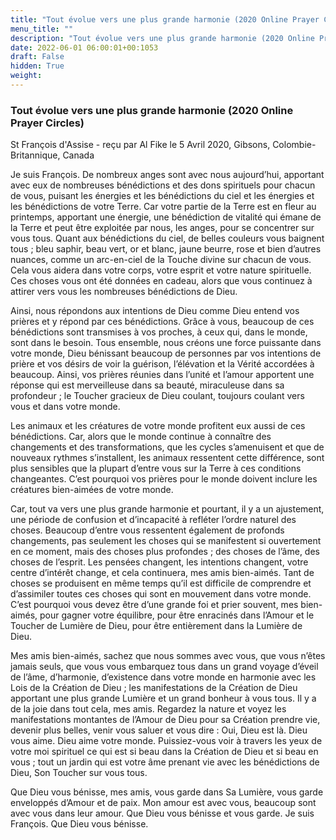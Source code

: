 ```yaml
---
title: "Tout évolue vers une plus grande harmonie (2020 Online Prayer Circles)"
menu_title: ""
description: "Tout évolue vers une plus grande harmonie (2020 Online Prayer Circles)"
date: 2022-06-01 06:00:01+00:1053
draft: False
hidden: True
weight:
---
```

### Tout évolue vers une plus grande harmonie (2020 Online Prayer Circles)

St François d'Assise - reçu par Al Fike le 5 Avril 2020, Gibsons, Colombie-Britannique, Canada

Je suis François. De nombreux anges sont avec nous aujourd’hui, apportant avec eux de nombreuses bénédictions et des dons spirituels pour chacun de vous, puisant les énergies et les bénédictions du ciel et les énergies et les bénédictions de votre Terre. Car votre partie de la Terre est en fleur au printemps, apportant une énergie, une bénédiction de vitalité qui émane de la Terre et peut être exploitée par nous, les anges, pour se concentrer sur vous tous. Quant aux bénédictions du ciel, de belles couleurs vous baignent tous ; bleu saphir, beau vert, or et blanc, jaune beurre, rose et bien d’autres nuances, comme un arc-en-ciel de la Touche divine sur chacun de vous. Cela vous aidera dans votre corps, votre esprit et votre nature spirituelle. Ces choses vous ont été données en cadeau, alors que vous continuez à attirer vers vous les nombreuses bénédictions de Dieu.

Ainsi, nous répondons aux intentions de Dieu comme Dieu entend vos prières et y répond par ces bénédictions. Grâce à vous, beaucoup de ces bénédictions sont transmises à vos proches, à ceux qui, dans le monde, sont dans le besoin. Tous ensemble, nous créons une force puissante dans votre monde, Dieu bénissant beaucoup de personnes par vos intentions de prière et vos désirs de voir la guérison, l’élévation et la Vérité accordées à beaucoup. Ainsi, vos prières réunies dans l’unité et l’amour apportent une réponse qui est merveilleuse dans sa beauté, miraculeuse dans sa profondeur ; le Toucher gracieux de Dieu coulant, toujours coulant vers vous et dans votre monde.

Les animaux et les créatures de votre monde profitent eux aussi de ces bénédictions. Car, alors que le monde continue à connaître des changements et des transformations, que les cycles s’amenuisent et que de nouveaux rythmes s’installent, les animaux ressentent cette différence, sont plus sensibles que la plupart d’entre vous sur la Terre à ces conditions changeantes. C’est pourquoi vos prières pour le monde doivent inclure les créatures bien-aimées de votre monde.

Car, tout va vers une plus grande harmonie et pourtant, il y a un ajustement, une période de confusion et d’incapacité à refléter l’ordre naturel des choses. Beaucoup d’entre vous ressentent également de profonds changements, pas seulement les choses qui se manifestent si ouvertement en ce moment, mais des choses plus profondes ; des choses de l’âme, des choses de l’esprit. Les pensées changent, les intentions changent, votre centre d’intérêt change, et cela continuera, mes amis bien-aimés. Tant de choses se produisent en même temps qu’il est difficile de comprendre et d’assimiler toutes ces choses qui sont en mouvement dans votre monde. C’est pourquoi vous devez être d’une grande foi et prier souvent, mes bien-aimés, pour gagner votre équilibre, pour être enracinés dans l’Amour et le Toucher de Lumière de Dieu, pour être entièrement dans la Lumière de Dieu.

Mes amis bien-aimés, sachez que nous sommes avec vous, que vous n’êtes jamais seuls, que vous vous embarquez tous dans un grand voyage d’éveil de l’âme, d’harmonie, d’existence dans votre monde en harmonie avec les Lois de la Création de Dieu ; les manifestations de la Création de Dieu apportant une plus grande Lumière et un grand bonheur à vous tous. Il y a de la joie dans tout cela, mes amis. Regardez la nature et voyez les manifestations montantes de l’Amour de Dieu pour sa Création prendre vie, devenir plus belles, venir vous saluer et vous dire : Oui, Dieu est là. Dieu vous aime. Dieu aime votre monde. Puissiez-vous voir à travers les yeux de votre moi spirituel ce qui est si beau dans la Création de Dieu et si beau en vous ; tout un jardin qui est votre âme prenant vie avec les bénédictions de Dieu, Son Toucher sur vous tous.

Que Dieu vous bénisse, mes amis, vous garde dans Sa Lumière, vous garde enveloppés d’Amour et de paix. Mon amour est avec vous, beaucoup sont avec vous dans leur amour. Que Dieu vous bénisse et vous garde. Je suis François. Que Dieu vous bénisse.

